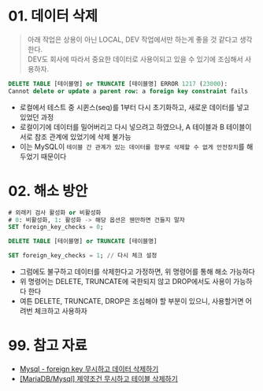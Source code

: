 # 01. 데이터 삭제

> 아래 작업은 상용이 아닌 LOCAL, DEV 작업에서만 하는게 좋을 것 같다고 생각한다.  
> DEV도 회사에 따라서 중요한 데이터로 사용이되고 있을 수 있기에 조심해서 사용하자.

```sql
DELETE TABLE [테이블명] or TRUNCATE [테이블명] ERROR 1217 (23000): 
Cannot delete or update a parent row: a foreign key constraint fails
```

- 로컬에서 테스트 중 시퀸스(seq)를 1부터 다시 초기화하고, 새로운 데이터를 넣고 있었던 과정
- 로컬이기에 데이터를 밀어버리고 다시 넣으려고 하였으나, A 테이블과 B 테이블이 서로 참조 관계에 있었기에 삭제 불가능
- 이는 MySQL이 `테이블 간 관계가 있는 데이터를 함부로 삭제할 수 없게 안전장치`를 해두었기 때문이다

# 02. 해소 방안

```sql
# 외래키 검사 활성화 or 비활성화
# 0: 비활성화, 1: 활성화 -> 해당 옵션은 웬만하면 건들지 말자
SET foreign_key_checks = 0;

DELETE TABLE [테이블명] or TRUNCATE [테이블명]

SET foreign_key_checks = 1; // 다시 체크 설정
```

- 그럼에도 불구하고 데이터를 삭제한다고 가정하면, 위 명령어를 통해 해소 가능하다
- 위 명령어는 DELETE, TRUNCATE에 국한되지 않고 DROP에서도 사용이 가능하다 한다
- 여튼 DELETE, TRUNCATE, DROP은 조심해야 할 부분이 있으니, 사용할거면 어려번 체크하고 사용하자

# 99. 참고 자료

- [Mysql - foreign key 무시하고 데이터 삭제하기](https://velog.io/@bigbrothershin/Mysql-foreign-key-무시하고-데이터-삭제하기)
- [[MariaDB/Mysql] 제약조건 무시하고 테이블 삭제하기](https://yenbook.tistory.com/39)